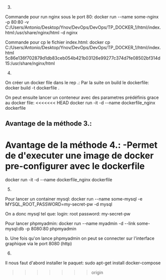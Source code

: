 
3.
Commande pour run nginx sous le port 80:
docker run --name some-nginx -p 80:80 -v C:/Users/Antonio/Desktop/Ynov/DevOps/DevOps/TP_DOCKER_1/html/index.html:/usr/share/nginx/html -d nginx


Commande pour cp le fichier index.html:
docker cp C:/Users/Antonio/Desktop/Ynov/DevOps/DevOps/TP_DOCKER_1/html/index.html 5c86e136f702879d1db83ceb054b421b03126e99277c374d7fe08502bf314d15:/usr/share/nginx/html


4.
On créer un docker file dans le rep .:
Par la suite on build le dockerfile:
docker build -t dockerfile .

On peut ensuite lancer un conteneur avec des parametres prédéfinis grace au docker file:
<<<<<<< HEAD
docker run -it -d --name dockerfile_nginx dockerfile  


Avantage de la méthode 3.:
-


Avantage de la méthode 4.:
-Permet de d'executer une image de docker pre-configurer avec le dockerfile
=======
docker run -it -d --name dockerfile_nginx dockerfile   



5.
Pour lancer un container mysql:
docker run --name some-mysql -e MYSQL_ROOT_PASSWORD=my-secret-pw -d mysql

On a donc mysql tel que:
login: root
password: my-secret-pw

Pour lancer phpmyadmin:
docker run --name myadmin -d --link some-mysql:db -p 8080:80 phpmyadmin

b.
Une fois qu'on lance phpmyadmin on peut se connecter sur l'interface graphique via le port 8080 (http)



6.
Il nous faut d'abord installer le paquet:
sudo apt-get install docker-compose
>>>>>>> origin

